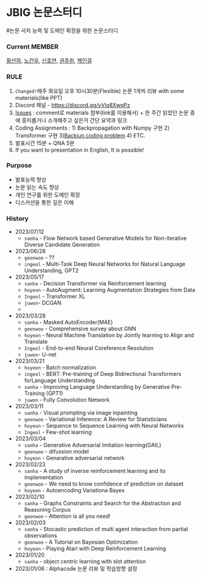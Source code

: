 # JBIG 논문스터디

#논문 서치 능력 및 도메인 확장을 위한 논문스터디

### Current MEMBER
[황산하](https://github.com/hsh6449), [노건우](https://github.com/ro-ko), [신호연](https://github.com/hoyeon1234), 
[권주원](https://github.com/jwk1121), [백인걸]()

### RULE
1) `Changed!`매주 화요일 오후 10시30분(Flexible) 논문 1개씩 리뷰 with some materials(like PPT)
2) Discord 채널 - https://discord.gg/vVjq8XwqPz
3) [Issues](https://github.com/JBNU-JBIG/Paper-Review-Study/issues) : comment로 materials 첨부(link를 이용해서) + 한 주간 읽었던 논문 중에 흥미롭거나 소개해주고 싶은거 간단 요약과 링크
4) Coding Assignments : 1) Backpropagation with Numpy 구현 2) Transformer 구현 3)[Backjun coding problem](https://www.acmicpc.net/) 4) ETC.
5) 발표시간 15분 + QNA 5분
6) If you want to presentation in English, It is possible!

### Purpose
- 발표능력 향상
- 논문 읽는 속도 향상
- 개인 연구를 위한 도메인 확장
- 디스커션을 통한 깊은 이해

### History
- 2023/07/12
  - `sanha` - Flow Network based Generative Models for Non-iterative Diverse Candidate Generation
- 2023/06/28
  - `geonwoo` - ??
  - `ingeol` - Multi-Task Deep Neural Networks for Natural Language Understanding, GPT2
- 2023/05/17
  - `sanha` - Decision Transformer via Reinforcement learning
  - `hoyeon` - AutoAugment: Learning Augmentation Strategies from Data
  - `Ingeol` - Transformer XL
  - `juwon`- DCGAN
  - 
- 2023/03/28
  - `sanha` - Masked AutoEncoder(MAE)
  - `geonwoo` - Comprehensive survey about GNN
  - `hoyeon` - Neural Machine Translation by Jointly learning to Align and Translate
  - `Ingeol` - End-to-end Neural Coreference Resolution
  - `juwon`- U-net
- 2023/03/21
  - `hoyeon` - Batch normalization
  - `ingeol` - BERT: Pre-training of Deep Bidirectional Transformers forLanguage Understanding
  - `sanha` - Improving Language Understanding by Generative Pre-Training (GPT1)
  - `juwon` - Fully Convolution Network
- 2023/03/11
  - `sanha` - Visual prompting via image inpainting
  - `geonwoo` - Variational Inference: A Review for Statisticians
  - `hoyeon` - Sequence to Sequence Learning with Neural Networks
  - `Ingeol` - Few-shot learning
- 2023/03/04 
  - `sanha` - Generative Adversarial Imitation learning(GAIL)
  - `geonwoo` - difussion model
  - `hoyeon` - Genarative adversarial network
- 2023/02/23 
  - `sanha` - A study of inverse reinforcement learning and its implementation 
  - `geonwoo` - We need to know confidence of prediction on dataset
  - `hoyeon` - Autoencoding Variationa Bayes
- 2023/02/10
  - `sanha` - Graphs Constraints and Search for the Abstraction and Reasoning Corpus
  - `geonwoo` - Attention is all you need!
- 2023/02/03
  - `sanha` - Stocastic prediction of multi agent interaction from partial observations
  - `geonwoo` - A Tutorial on Bayesian Optimization
  - `hoyeon` - Playing Atari with Deep Reinforcement Learning
- 2023/01/20
  - `sanha` - object centric learning with slot attention
- 2023/01/06 : Alphacode 논문 리뷰 및 학습방향 설정

